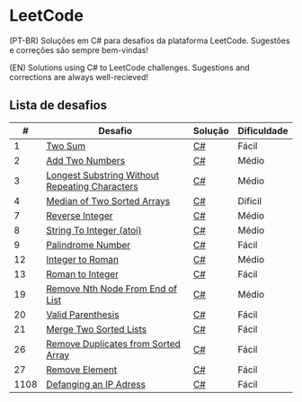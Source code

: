 # LeetCode

(PT-BR)
Soluções em C# para desafios da plataforma LeetCode. Sugestões e correções são sempre bem-vindas!

(EN)
Solutions using C# to LeetCode challenges. Sugestions and corrections are always well-recieved!

## Lista de desafios

| # | Desafio | Solução | Dificuldade |
|---| ----- | -------- | ---------- |
|1|[Two Sum](https://leetcode.com/problems/two-sum/) | [C#](./1_TwoSum/1_TwoSum.cs) |Fácil|
|2|[Add Two Numbers](https://leetcode.com/problems/add-two-numbers/) | [C#](./2_AddTwoNumbers/2_AddTwoNumbers.cs) |Médio|
|3|[Longest Substring Without Repeating Characters](https://leetcode.com/problems/longest-substring-without-repeating-characters/) | [C#](./3_LongestSubstringWithoutRepeatingCharacters/3_LongestSubstringWithoutRepeatingCharacters.cs) |Médio|
|4|[Median of Two Sorted Arrays](https://leetcode.com/problems/median-of-two-sorted-arrays/) | [C#](./4_MedianOfTwoSortedArrays/4_MedianOfTwoSortedArrays.cs) |Difícil|
|7|[Reverse Integer](https://leetcode.com/problems/reverse-integer/) | [C#](./7_ReverseInteger/7_ReverseInteger.cs) |Médio|
|8|[String To Integer (atoi)](https://leetcode.com/problems/string-to-integer-atoi/) | [C#](./8_StringToInteger/8_StringToInteger.cs) |Médio|
|9|[Palindrome Number](https://leetcode.com/problems/palindrome-number/) | [C#](./9_PalindromeNumber/9_PalindromeNumber.cs) |Fácil|
|12|[Integer to Roman](https://leetcode.com/problems/integer-to-roman/) | [C#](./12_IntegerToRoman/12_IntegerToRoman.cs) |Médio|
|13|[Roman to Integer](https://leetcode.com/problems/roman-to-integer/) | [C#](./13_RomanToInteger/13_RomanToInteger.cs) |Fácil|
|19|[Remove Nth Node From End of List](https://leetcode.com/problems/remove-nth-node-from-end-of-list/description/) | [C#](./19_RemoveNthNodeFromEndOfList/19_RemoveNthNodeFromEndOfList.cs) |Médio|
|20|[Valid Parenthesis](https://leetcode.com/problems/valid-parentheses/) | [C#](./20_ValidParentheses/20_ValidParentheses.cs) |Fácil|
|21|[Merge Two Sorted Lists](https://leetcode.com/problems/merge-two-sorted-lists/) | [C#](./21_MergeTwoSortedLists/21_MergeTwoSortedLists.cs) |Fácil|
|26|[Remove Duplicates from Sorted Array](https://leetcode.com/problems/remove-duplicates-from-sorted-array/) | [C#](./26_RemoveDuplicatesFromSortedArray/26_RemoveDuplicatesFromSortedArray.cs) |Fácil|
|27|[Remove Element](https://leetcode.com/problems/remove-element/) | [C#](./27_RemoveElement/27_RemoveElement.cs) |Fácil|
|1108|[Defanging an IP Adress](https://leetcode.com/problems/defanging-an-ip-address/) | [C#](./1108_DefangingAnIPAdress/1108_DefangingAnIPAdress.cs) |Fácil|
